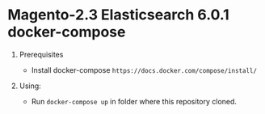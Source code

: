# Magento-2.3 Elasticsearch 6.0.1 docker-compose

1. Prerequisites
    - Install docker-compose `https://docs.docker.com/compose/install/`
    
1. Using:
    - Run `docker-compose up` in folder where this repository cloned.
    